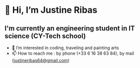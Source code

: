 # 👋 Hi, I’m **Justine Ribas**

## I'm currently an engineering student in IT science (CY-Tech school)

- 👀 I’m interested in coding, traveling and painting arts
- 📫 How to reach me : by phone (+33 6 16 38 63 84), by mail (justineribas64@gmail.com)


  
 

